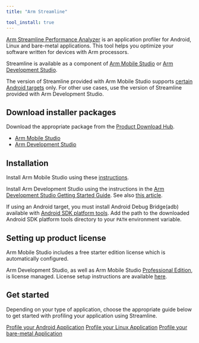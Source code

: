 ```yaml
---
title: "Arm Streamline"

tool_install: true
---
```

[Arm Streamline Performance Analyzer](https://developer.arm.com/Tools%20and%20Software/Streamline%20Performance%20Analyzer) is an application profiler for Android, Linux and bare-metal applications. This tool helps you optimize your software written for devices with Arm processors.

Streamline is available as a component of [Arm Mobile Studio](https://developer.arm.com/Tools%20and%20Software/Arm%20Mobile%20Studio) or [Arm Development Studio](https://developer.arm.com/Tools%20and%20Software/Arm%20Development%20Studio).

The version of Streamline provided with Arm Mobile Studio supports [certain Android targets](https://developer.arm.com/Tools%20and%20Software/Arm%20Mobile%20Studio#Supported-Devices) only. For other use cases, use the version of Streamline provided with Arm Development Studio.

## Download installer packages

Download the appropriate package from the [Product Download Hub](https://developer.arm.com/downloads).

 - [Arm Mobile Studio](https://developer.arm.com/downloads/view/MOBST-PRO0)
 - [Arm Development Studio](https://developer.arm.com/downloads/view/DS000B)

## Installation

Install Arm Mobile Studio using these [instructions](https://developer.arm.com/documentation/102526).

Install Arm Development Studio using the instructions in the [Arm Development Studio Getting Started Guide](https://developer.arm.com/documentation/101469/latest/Installing-and-configuring-Arm-Development-Studio). See also [this article](../armds).

If using an Android target, you must install Android Debug Bridge(adb) available with [Android SDK platform tools](https://developer.android.com/studio/releases/platform-tools). Add the path to the downloaded Android SDK platform tools directory to your `PATH` environment variable.

## Setting up product license

Arm Mobile Studio includes a free starter edition license which is automatically configured.

Arm Development Studio, as well as Arm Mobile Studio [Professional Edition](https://developer.arm.com/Tools%20and%20Software/Arm%20Mobile%20Studio#Editions), is license managed. License setup instructions are available [here](../license).

## Get started

Depending on your type of application, choose the appropriate guide below to get started with profiling your application using Streamline.

[Profile your Android Application](https://developer.arm.com/documentation/101816/latest/Getting-started-with-Streamline/Profile-your-Android-application)
[Profile your Linux Application](https://developer.arm.com/documentation/101816/latest/Getting-started-with-Streamline/Profile-your-Linux-application)
[Profile your bare-metal Application](https://developer.arm.com/documentation/101816/latest/Getting-started-with-Streamline/Profile-your-bare-metal-application)
